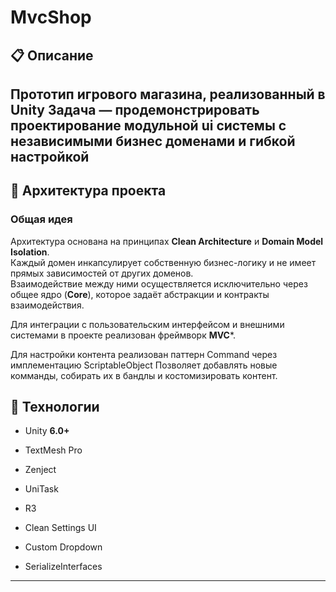 # MvcShop
## 📋 Описание
Прототип игрового магазина, реализованный в Unity
Задача — продемонстрировать проектирование модульной ui системы с независимыми бизнес доменами и гибкой настройкой
---

## 🧠 Архитектура проекта

### Общая идея
Архитектура основана на принципах **Clean Architecture** и **Domain Model Isolation**.  
Каждый домен инкапсулирует собственную бизнес-логику и не имеет прямых зависимостей от других доменов.  
Взаимодействие между ними осуществляется исключительно через общее ядро (**Core**), которое задаёт абстракции и контракты взаимодействия.

Для интеграции с пользовательским интерфейсом и внешними системами
в проекте реализован фреймворк **MVC***.  

Для настройки контента реализован паттерн Command через имплементацию ScriptableObject
Позволяет добавлять новые комманды, собирать их в бандлы и костомизировать контент.

## 🧰 Технологии
- Unity **6.0+**
- TextMesh Pro
- Zenject
- UniTask
- R3

- Clean Settings UI
- Custom Dropdown
- SerializeInterfaces
---
